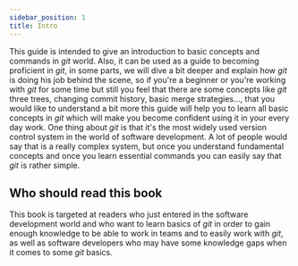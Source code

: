 ```yaml
---
sidebar_position: 1
title: Intro
---
```


This guide is intended to give an introduction to basic concepts and commands in *git* world. 
Also, it can be used as a guide to becoming proficient in *git*, in some parts, we will dive a bit deeper and explain how *git* is doing his job behind the scene,
so if you're a beginner or you're working with *git* for some time but still you feel that there are some concepts like *git* three trees, changing commit history, basic merge strategies...,
that you would like to understand a bit more this guide will help you to learn all basic concepts in *git* which will make you become confident using it in your every day work.
One thing about *git* is that it's the most widely used version control system in the world of software development. 
A lot of people would say that is a really complex system, but once you understand fundamental concepts and once you learn essential commands you can easily say that *git* is rather simple.

## Who should read this book
This book is targeted at readers who just entered in the software development world and who want to learn basics of *git* in order to gain enough knowledge to be able to work in teams and to easily work with *git*,
as well as software developers who may have some knowledge gaps when it comes to some *git* basics.
